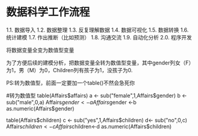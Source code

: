 # 数据科学工作流程

1.1. 数据导入
1.2. 数据整理
1.3. 反复理解数据
1.4. 数据可视化
1.5. 数据转换
1.6. 统计建模
1.7. 作出推断（比如预测）
1.8. 沟通交流
1.9. 自动化分析
2.0. 程序开发



将数据变量全变为数值型变量

为了方便后续的建模分析，把数据变量全转为数值型变量，其中gender列女（F）为1，男（M）为0，Children列有孩子为1，没孩子为0.

PS:转为数值型，前面一定要加一个table()不然会急死你

#转为数值型
table(Affairs$affairs)
a <- sub("female",1,Affairs$gender)
b <- sub("male",0,a)
Affairs$gender <- a                         
Affairs$gender <-b
as.numeric(Affairs$gender)

table(Affairs$children)
c <- sub("yes",1,Affairs$children)
d<- sub("no",0,c)
Affairs$children <- c                         
Affairs$children<-d
as.numeric(Affairs$children)
